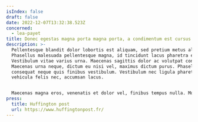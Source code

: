 ```yaml
---
isIndex: false
draft: false
date: 2022-12-07T13:32:38.523Z
concerned:
  - lea-payet
title: Donec egestas magna porta magna porta, a condimentum est cursus
description: >-
  Pellentesque blandit dolor lobortis est aliquam, sed pretium metus aliquam.
  Phasellus malesuada pellentesque magna, id tincidunt lacus pharetra eu.
  Vestibulum vitae varius urna. Maecenas sagittis dolor ac volutpat congue.
  Maecenas urna neque, dictum eu nisi vel, maximus dictum purus. Phasellus
  consequat neque quis finibus vestibulum. Vestibulum nec ligula pharetra,
  vehicula felis nec, accumsan lacus. 


  Maecenas magna eros, venenatis et dolor vel, finibus tempus nulla. Morbi et finibus nisi, sit amet ullamcorper neque. Class aptent taciti sociosqu ad litora torquent per conubia nostra, per inceptos himenaeos. Sed vitae egestas ipsum. Vivamus ut auctor augue. Proin vitae neque sit amet neque tempus laoreet a ac dui. Donec nec auctor arcu.
press:
  title: Huffington post
  url: https://www.huffingtonpost.fr/
---
```

